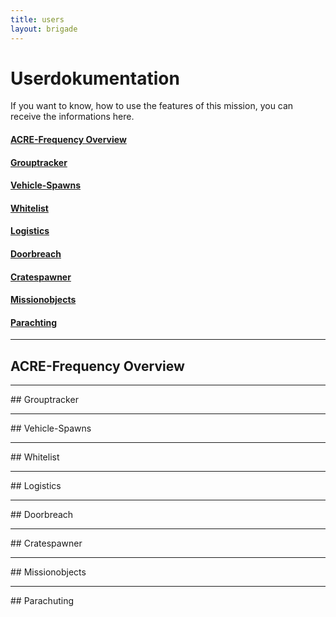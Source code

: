 ```yaml
---
title: users
layout: brigade
---
```

# Userdokumentation
If you want to know, how to use the features of this mission, you can receive the informations here.

#### [ACRE-Frequency Overview](#gui_acre)
#### [Grouptracker](#grouptracker)
#### [Vehicle-Spawns](#gui_spawn)
#### [Whitelist](#whitelist)
#### [Logistics](#logistics)
#### [Doorbreach](#doorbreach)
#### [Cratespawner](#gui_crate)
#### [Missionobjects](#mission)
#### [Parachting](#parachuting)
<hr>


## <a name="gui_acre"></a>ACRE-Frequency Overview


<hr>
## <a name="grouptracker"></a>Grouptracker


<hr>
## <a name="gui_spawn"></a>Vehicle-Spawns


<hr>
## <a name="whitelist"></a>Whitelist


<hr>
## <a name="logistics"></a>Logistics


<hr>
## <a name="doorbreach"></a>Doorbreach


<hr>
## <a name="gui_crate"></a>Cratespawner


<hr>
## <a name="mission"></a>Missionobjects


<hr>
## <a name="player_para"></a>Parachuting
